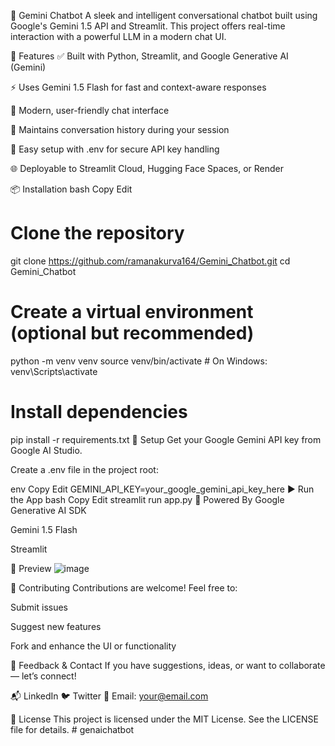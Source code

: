 🤖 Gemini Chatbot
A sleek and intelligent conversational chatbot built using Google's Gemini 1.5 API and Streamlit. This project offers real-time interaction with a powerful LLM in a modern chat UI.



🚀 Features
✅ Built with Python, Streamlit, and Google Generative AI (Gemini)

⚡ Uses Gemini 1.5 Flash for fast and context-aware responses

💬 Modern, user-friendly chat interface

📜 Maintains conversation history during your session

🔐 Easy setup with .env for secure API key handling

🌐 Deployable to Streamlit Cloud, Hugging Face Spaces, or Render

📦 Installation
bash
Copy
Edit
# Clone the repository
git clone https://github.com/ramanakurva164/Gemini_Chatbot.git
cd Gemini_Chatbot

# Create a virtual environment (optional but recommended)
python -m venv venv
source venv/bin/activate  # On Windows: venv\Scripts\activate

# Install dependencies
pip install -r requirements.txt
🔐 Setup
Get your Google Gemini API key from Google AI Studio.

Create a .env file in the project root:

env
Copy
Edit
GEMINI_API_KEY=your_google_gemini_api_key_here
▶️ Run the App
bash
Copy
Edit
streamlit run app.py
🧠 Powered By
Google Generative AI SDK

Gemini 1.5 Flash

Streamlit

📸 Preview
![image](https://github.com/user-attachments/assets/ce39772f-db9c-415c-848e-84262020c8d9)

<!-- Replace with actual image -->

🤝 Contributing
Contributions are welcome! Feel free to:

Submit issues

Suggest new features

Fork and enhance the UI or functionality

💬 Feedback & Contact
If you have suggestions, ideas, or want to collaborate — let’s connect!

📬 LinkedIn
🐦 Twitter
📧 Email: your@email.com

📝 License
This project is licensed under the MIT License. See the LICENSE file for details.
#   g e n a i c h a t b o t  
 